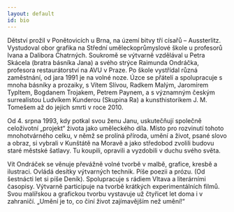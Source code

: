 ```yaml
---
layout: default
id: bio
---
```


Dětství prožil v Ponětovicích u Brna, na území bitvy tří císařů – Aussterlitz. Vystudoval obor grafika na Střední uměleckoprůmyslové škole u profesorů Ivana a Dalibora Chatrných. Soukromě se výtvarně vzdělával u Petra Skácela (bratra básníka Jana) a svého strýce Raimunda Ondráčka, profesora restaurátorství na AVU v Praze. Po škole vystřídal různá zaměstnání, od jara 1991 je na volné noze. Úzce se přátelí a spolupracuje s mnoha básníky a prozaiky, s  Vítem Slívou, Radkem Malým, Jaromírem Typltem, Bogdanem Trojakem, Petrem Paynem, a s významným českým surrealistou Ludvíkem Kunderou (Skupina Ra) a  kunsthistorikem J. M. Tomešem až do jejich smrti v roce 2010.

Od 4. srpna 1993, kdy potkal svou ženu Janu, uskutečňují společně celoživotní „projekt“ života jako uměleckého díla. Místo pro rozvinutí tohoto mnohotvárného celku, v němž se prolíná příroda, umění a život, psané slovo a obraz, si vybrali v Kunštátě na Moravě a jako středobod zvolili budovu staré městské šatlavy. Tu koupili, opravili a vyzdobili v duchu svého světa.

Vít Ondráček se věnuje převážně volné tvorbě v malbě, grafice, kresbě a ilustraci. Ovládá desítky výtvarných technik. Píše poezii a prózu. (Od šestnácti let si píše Deník). Spolupracuje s rádiem Vltava a literárními časopisy. Výtvarně participuje na tvorbě krátkých experimentálních filmů. Svou malířskou a grafickou tvorbu vystavuje už čtyřicet let doma i v zahraničí.
„Umění je to, co činí život zajímavějším než umění!“
